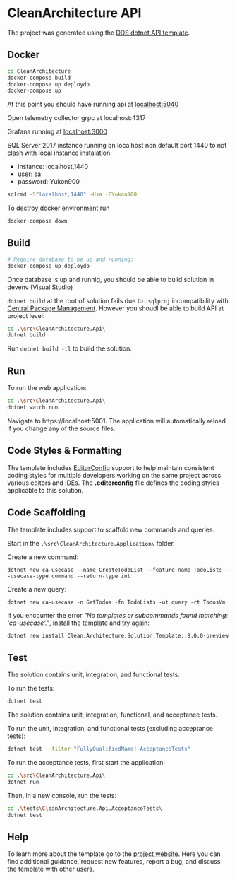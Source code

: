 ﻿# CleanArchitecture API

The project was generated using the [DDS dotnet API template](https://github.com/anushauskas/my-api).

## Docker

```sh
cd CleanArchitecture
docker-compose build
docker-compose up deploydb
docker-compose up
```
At this point you should have running api at [localhost:5040](http://localhost:5040/swagger/index.html#/WeatherForecast/WeatherForecast_Get)

Open telemetry collector grpc at localhost:4317

Grafana running at [localhost:3000](http://localhost:3000/)

SQL Server 2017 instance running on localhost non default port 1440 to not clash with local instance instalation.

* instance: localhost,1440
* user: sa
* password: Yukon900

```sh
sqlcmd -S"localhost,1440" -Usa -PYukon900
```

To destroy docker environment run

```sh
docker-compose down
```


## Build

```sh
# Require database to be up and running:
docker-compose up deploydb
```

Once database is up and runnig, you should be able to build solution in devenv (Visual Studio)

`dotnet build` at the root of solution fails 
due to `.sqlproj` incompatibility with [Central Package Management](https://learn.microsoft.com/en-us/nuget/consume-packages/central-package-management). However you shoudl be able to build API at project level:

```sh
cd .\src\CleanArchitecture.Api\
dotnet build
```

Run `dotnet build -tl` to build the solution.

## Run

To run the web application:

```bash
cd .\src\CleanArchitecture.Api\
dotnet watch run
```

Navigate to https://localhost:5001. The application will automatically reload if you change any of the source files.

## Code Styles & Formatting

The template includes [EditorConfig](https://editorconfig.org/) support to help maintain consistent coding styles for multiple developers working on the same project across various editors and IDEs. The **.editorconfig** file defines the coding styles applicable to this solution.

## Code Scaffolding

The template includes support to scaffold new commands and queries.

Start in the `.\src\CleanArchitecture.Application\` folder.

Create a new command:

```
dotnet new ca-usecase --name CreateTodoList --feature-name TodoLists --usecase-type command --return-type int
```

Create a new query:

```
dotnet new ca-usecase -n GetTodos -fn TodoLists -ut query -rt TodosVm
```

If you encounter the error *"No templates or subcommands found matching: 'ca-usecase'."*, install the template and try again:

```bash
dotnet new install Clean.Architecture.Solution.Template::8.0.0-preview.6.18
```

## Test

<!--#if (UseApiOnly) -->
The solution contains unit, integration, and functional tests.

To run the tests:
```bash
dotnet test
```
<!--#else -->
The solution contains unit, integration, functional, and acceptance tests.

To run the unit, integration, and functional tests (excluding acceptance tests):
```bash
dotnet test --filter "FullyQualifiedName!~AcceptanceTests"
```

To run the acceptance tests, first start the application:

```bash
cd .\src\CleanArchitecture.Api\
dotnet run
```

Then, in a new console, run the tests:
```bash
cd .\tests\CleanArchitecture.Api.AcceptanceTests\
dotnet test
```
<!--#endif -->

## Help
To learn more about the template go to the [project website](https://github.com/JasonTaylorDev/CleanArchitecture). Here you can find additional guidance, request new features, report a bug, and discuss the template with other users.
